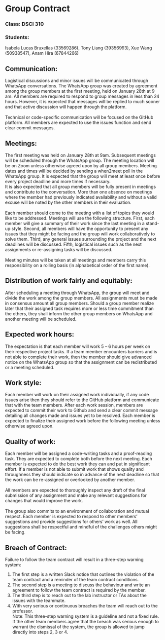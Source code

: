 # Group Contract


### Class: DSCI 310 <br/> 
### Students: 
Isabela Lucas Bruxellas (33569286),
Tony Liang (39356993),
Xue Wang (50938547), 
Anam Hira (67844266)<br/>

                 
## Communication: <br/> 										
Logistical discussions and minor issues will be communicated through WhatsApp conversations. The WhatsApp group was created by agreement among the group members at the first meeting, held on January 28th at 9 am. All members are required to respond to group messages in less than 24 hours. However, it is expected that messages will be replied to much sooner and that active discussion will happen through the platform.<br/> 							
Technical or code-specific communication will be focused on the GitHub platform. All members are expected to use the issues function and send clear commit messages. 

## Meetings: 	<br/>										 
The first meeting was held on January 28th at 9am. Subsequent meetings will be scheduled through the WhatsApp group. The meeting location will be on Zoom unless otherwise agreed upon by all group members. Meeting dates and times will be decided by sending a when2meet poll in the WhatsApp group. It is expected that the group will meet at least once before every project deadline and more times if necessary. <br/>
It is also expected that all group members will be fully present in meetings and contribute to the conversation. More than one absence on meetings where the member had previously indicated availability and without a valid excuse will be noted by the other members in their evaluation.	<br/>										
Each member should come to the meeting with a list of topics they would like to be addressed. Meetings will use the following structure. First, each member will give a summary of their work since the last meeting in a stand-up style. Second, all members will have the opportunity to present any issues that they might be facing and the group will work collaboratively to solve them. Third, any general issues surrounding the project and the next deadlines will be discussed. Fifth, logistical issues such as the next assignments or re-assigning tasks will be discussed. 			<br/>	
Meeting minutes will be taken at all meetings and members carry this responsibility on a rolling basis (in alphabetical order of the first name). 

## Distribution of work fairly and equitably: 						
After scheduling a meeting through WhatsApp, the group will meet and divide the work among the group members. All assignments must be made in consensus amount all group members. Should a group member realize later that their assigned task requires more or less time commitment than the others, they shall inform the other group members on WhatsApp and another meeting will be scheduled. 

## Expected work hours: <br/>										       
The expectation is that each member will work 5 – 6 hours per week on their respective project tasks. If a team member encounters barriers and is not able to complete their work, then the member should give advanced notice on the WhatsApp group so that the assignment can be redistributed or a meeting scheduled.

## Work style: 	<br/>										
Each member will work on their assigned work individually, if any code issues arise then they should refer to the GitHub platform and communicate that with the team members. After each work session, members are expected to commit their work to Github and send a clear commit message detailing all changes made and issues yet to be resolved. Each member is expected to finalize their assigned work before the following meeting unless otherwise agreed upon. 
												
## Quality of work: 	<br/>									    
Each member will be assigned a code-writing tasks and a proof-reading task. They are expected to complete both before the next meeting. Each member is expected to do the best work they can and put in significant effort. If a member is not able to submit work that shows quality and throughness they should indicate so in advance of the next deadline so that the work can be re-assigned or overlooked by another member. 			<br/>							 
All members are expected to thoroughly inspect any draft of the final submission of any assignment and make any relevant suggestions for changes that would improve the work. 	<br/>	 
The group also commits to an environment of collaboration and mutual respect. Each member is expected to respond to other members’ suggestions and provide suggestions for others’ work as well. All suggestions shall be respectful and mindful of the challenges others might be facing.

## Breach of Contract: <br/>
Failure to follow the team contract will result in a three-step warning system:			<br/> 
1. The first step is a written Slack notice that outlines the violation of the team contract and a reminder of the team contract conditions. 	<br/>
2. The second step is a meeting to discuss the behaviour and write an agreement to follow the team contract is required by the member.		<br/>						 
3. The third step is to reach out to the lab instructor or TAs about the issues with the teammate. 	 <br/>
4. With very serious or continuous breaches the team will reach out to the professor. <br/>
Note: This three-step warning system is a guideline and not a fixed rule. If the other team members agree that the breach was serious enough to warrant the dismissal of the system, the group is allowed to jump directly into steps 2, 3 or 4. 

